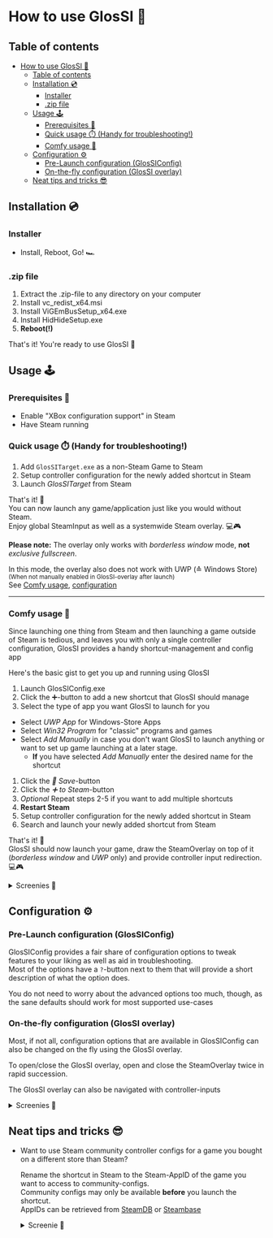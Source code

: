 # How to use GlosSI 📖

## Table of contents

- [How to use GlosSI 📖](#how-to-use-glossi-)
  - [Table of contents](#table-of-contents)
  - [Installation 💿](#installation-)
    - [Installer](#installer)
    - [.zip file](#zip-file)
  - [Usage 🕹️](#usage-️)
    - [Prerequisites 🚨](#prerequisites-)
    - [Quick usage ⏱️ (Handy for troubleshooting!)](#quick-usage-️-handy-for-troubleshooting)
    - [Comfy usage 🧸](#comfy-usage-)
  - [Configuration ⚙️](#configuration-️)
    - [Pre-Launch configuration (GlosSIConfig)](#pre-launch-configuration-glossiconfig)
    - [On-the-fly configuration (GlosSI overlay)](#on-the-fly-configuration-glossi-overlay)
  - [Neat tips and tricks 😎](#neat-tips-and-tricks-)

## Installation 💿

### Installer

- Install, Reboot, Go! 🏎️

### .zip file

1. Extract the .zip-file to any directory on your computer
2. Install vc_redist_x64.msi
3. Install ViGEmBusSetup_x64.exe
4. Install HidHideSetup.exe
5. **Reboot(!)**

That's it! You're ready to use GlosSI 🙌

## Usage 🕹️

### Prerequisites 🚨

- Enable "XBox configuration support" in Steam
- Have Steam running

### Quick usage ⏱️ (Handy for troubleshooting!)

1. Add `GlosSITarget.exe` as a non-Steam Game to Steam
2. Setup controller configuration for the newly added shortcut in Steam
3. Launch _GlosSITarget_ from Steam

That's it! 🎉  
You can now launch any game/application just like you would without Steam.  
Enjoy global SteamInput as well as a systemwide Steam overlay. 💻🎮

**Please note:**
The overlay only works with _borderless window_ mode, **not** _exclusive fullscreen_.

In this mode, the overlay also does not work with UWP (≙ Windows Store)  
<sup>(When not manually enabled in GlosSI-overlay after launch)</sup>  
See [Comfy usage](#-comfy-usage), [configuration](#-configuration)

---

### Comfy usage 🧸

Since launching one thing from Steam and then launching a game outside of Steam is tedious, and leaves you with only a single controller configuration, GlosSI provides a handy shortcut-management and config app

Here's the basic gist to get you up and running using GlosSI

1. Launch GlosSIConfig.exe
2. Click the ➕-button to add a new shortcut that GlosSI should manage
3. Select the type of app you want GlosSI to launch for you  

- Select _UWP App_ for Windows-Store Apps
- Select _Win32 Program_ for "classic" programs and games
- Select _Add Manually_ in case you don't want GlosSI to launch anything or want to set up game launching at a later stage.
  - **If** you have selected _Add Manually_ enter the desired name for the shortcut

1. Click the _💾 Save_-button
2. Click the _➕ to Steam_-button
3. _Optional_ Repeat steps 2-5 if you want to add multiple shortcuts
4. **Restart Steam**
5. Setup controller configuration for the newly added shortcut in Steam
6. Search and launch your newly added shortcut from Steam

That's it! 🎉  
GlosSI should now launch your game, draw the SteamOverlay on top of it (_borderless window_ and _UWP_ only) and provide controller input redirection. 💻🎮

<details>
  <summary>Screenies 📸</summary>

![steps-gif](./glossi_add_shortcut.gif)

</details>  

## Configuration ⚙️

### Pre-Launch configuration (GlosSIConfig)

GlosSIConfig provides a fair share of configuration options to tweak features to your liking as well as aid in troubleshooting.  
Most of the options have a `?`-button next to them that will provide a short description of what the option does.	

You do not need to worry about the advanced options too much, though, as the sane defaults should work for most supported use-cases

### On-the-fly configuration (GlosSI overlay)

Most, if not all, configuration options that are available in GlosSIConfig can also be changed on the fly using the GlosSI overlay.

To open/close the GlosSI overlay, open and close the SteamOverlay twice in rapid succession.

The GlosSI overlay can also be navigated with controller-inputs

<details>
  <summary>Screenies 📸</summary>

![overlay-screenie](./overlay_screenie.png)
![overlay-controller-controls-screenie](./imgui_controls_v6_Xbox.png)

</details>  

## Neat tips and tricks 😎

- Want to use Steam community controller configs for a game you bought on a different store than Steam?

    Rename the shortcut in Steam to the Steam-AppID of the game you want to access to community-configs.  
    Community configs may only be available **before** you launch the shortcut.  
    AppIDs can be retrieved from [SteamDB](https://steamdb.info/apps/) or [Steambase](https://steambase.io/apps)

    <details>
    <summary>Screenie 📸</summary>

    ![appid-trick](./appid_trick.png)

    </details>  
